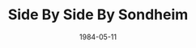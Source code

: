 ---
title: Side By Side By Sondheim
date: 1984-05-11
opening_date: 1984-05-11
closing_date: 1984-05-26
layout: productions
playbill:
Theatre: Theatre Jacksonville
Venue: Little Theatre
cast:
- Ensemble:
  - Valerie Hall
  - Richard Sykes
  - Cindy Lube
  - Jamie Reaser
  - Judy Wade
  - Carl Carlson
- Narrator: Gerri Turbow
crew:
- Director: Ray Jensen
- Assistant Director: James W. Ruffett
- Set & Lighting Design: Andrew Way
- Musical Director: Rosalind MacEnulty
- Choreographer: Mary Anne Murray
- Stage Manager: James W. Ruffett
- Lighting Technician:
  - Andrew Way
  - Marti Carson
- Costumes: Valerie Hall
- Publicity: Ginny Ribadeneyra
- Set Construction:
  - Mary Sasser
  - Norm Dulaney
  - Joyce Block
  - Jim Ruffett
  - Jack Masters
  - Pam Jackson
  - Marti Carson
orchestra:
---